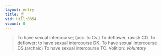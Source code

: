 ```yaml
---
layout: entry
title: རྒྱོ་
vid: Hill:0354
vcount: 0
---
```

> To have sexual intercourse; (acc\. to Cs\.) To deflower, ravish CD\. To deflower; to have sexual intercourse DK\. To have sexual intercourse DS\.(archaic) To have sexual intercourse TC\.
> Volition: _Voluntary_


